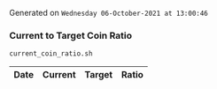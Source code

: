 Generated on `Wednesday 06-October-2021 at 13:00:46`

### Current to Target Coin Ratio
`current_coin_ratio.sh`

Date|Current|Target|Ratio
---|---|---|---
